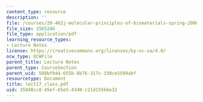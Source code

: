 ```yaml
---
content_type: resource
description: ''
file: /courses/20-462j-molecular-principles-of-biomaterials-spring-2006/35048cc845ef65e54340c21d15566e32_lect17_class.pdf
file_size: 1565246
file_type: application/pdf
learning_resource_types:
- Lecture Notes
license: https://creativecommons.org/licenses/by-nc-sa/4.0/
ocw_type: OCWFile
parent_title: Lecture Notes
parent_type: CourseSection
parent_uid: 588bf044-655b-8b76-317c-330ce5599abf
resourcetype: Document
title: lect17_class.pdf
uid: 35048cc8-45ef-65e5-4340-c21d15566e32
---
```

